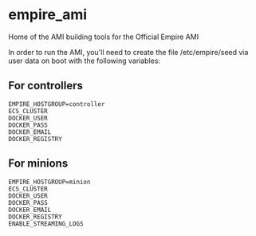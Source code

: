 # empire_ami
Home of the AMI building tools for the Official Empire AMI

In order to run the AMI, you'll need to create the file /etc/empire/seed via user data on boot with the following variables:

## For controllers

```
EMPIRE_HOSTGROUP=controller
ECS_CLUSTER
DOCKER_USER
DOCKER_PASS
DOCKER_EMAIL
DOCKER_REGISTRY
```

## For minions

```
EMPIRE_HOSTGROUP=minion
ECS_CLUSTER
DOCKER_USER
DOCKER_PASS
DOCKER_EMAIL
DOCKER_REGISTRY
ENABLE_STREAMING_LOGS
```
